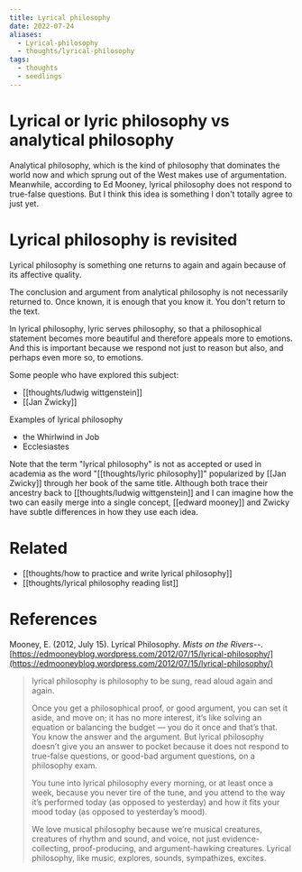 ```yaml
---
title: Lyrical philosophy
date: 2022-07-24
aliases:
  - Lyrical-philosophy
  - thoughts/lyrical-philosophy
tags:
  - thoughts
  - seedlings
---
```

# Lyrical or lyric philosophy vs analytical philosophy

Analytical philosophy, which is the kind of philosophy that dominates the world now and which sprung out of the West makes use of argumentation. Meanwhile, according to Ed Mooney, lyrical philosophy does not respond to true-false questions. But I think this idea is something I don't totally agree to just yet.

# Lyrical philosophy is revisited

Lyrical philosophy is something one returns to again and again because of its affective quality.

The conclusion and argument from analytical philosophy is not necessarily returned to. Once known, it is enough that you know it. You don't return to the text.

In lyrical philosophy, lyric serves philosophy, so that a philosophical statement becomes more beautiful and therefore appeals more to emotions. And this is important because we respond not just to reason but also, and perhaps even more so, to emotions.

Some people who have explored this subject:
- [[thoughts/ludwig wittgenstein]]
- [[Jan Zwicky]]

Examples of lyrical philosophy
- the Whirlwind in Job
- Ecclesiastes

Note that the term "lyrical philosophy" is not as accepted or used in academia as the word "[[thoughts/lyric philosophy]]" popularized by [[Jan Zwicky]] through her book of the same title. Although both trace their ancestry back to [[thoughts/ludwig wittgenstein]] and I can imagine how the two can easily merge into a single concept, [[edward mooney]] and Zwicky have subtle differences in how they use each idea.

# Related

- [[thoughts/how to practice and write lyrical philosophy]]
- [[thoughts/lyrical philosophy reading list]]

# References

Mooney, E. (2012, July 15). Lyrical Philosophy. _Mists on the Rivers--_. [https://edmooneyblog.wordpress.com/2012/07/15/lyrical-philosophy/](https://edmooneyblog.wordpress.com/2012/07/15/lyrical-philosophy/)

>lyrical philosophy is philosophy to be sung, read aloud again and again.
>
>Once you get a philosophical proof, or good argument, you can set it aside, and move on; it has no more interest, it’s like solving an equation or balancing the budget — you do it once and that’s that. You know the answer and the argument. But lyrical philosophy doesn’t give you an answer to pocket because it does not respond to true-false questions, or good-bad argument questions, on a philosophy exam.
>
>You tune into lyrical philosophy every morning, or at least once a week, because you never tire of the tune, and you attend to the way it’s performed today (as opposed to yesterday) and how it fits your mood today (as opposed to yesterday’s mood).
>
>We love musical philosophy because we’re musical creatures, creatures of rhythm and sound, and voice, not just evidence-collecting, proof-producing, and argument-hawking creatures. Lyrical philosophy, like music, explores, sounds, sympathizes, excites.